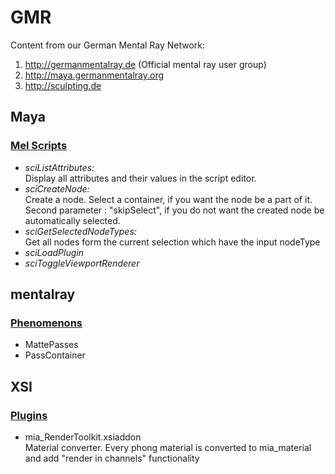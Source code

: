 GMR
===

Content from our German Mental Ray Network:

1. http://germanmentalray.de (Official mental ray user group)
2. http://maya.germanmentalray.org
3. http://sculpting.de

## Maya
### [Mel Scripts](https://github.com/GermanMentalRay/GMR/tree/master/maya/mel)

-   *sciListAttributes:*	
	Display all attributes and their values in the script editor.
-   *sciCreateNode:*	
    Create a node.
    Select a container, if you want the node be a part of it.
    Second parameter : "skipSelect", if you do not want the created node be automatically selected.
-   *sciGetSelectedNodeTypes:*	
    Get all nodes form the current selection which have the input nodeType
-   *sciLoadPlugin*
-   *sciToggleViewportRenderer*

## mentalray
### [Phenomenons](https://github.com/GermanMentalRay/GMR/tree/master/mentalray/phenomenons)
-    MattePasses
-    PassContainer

## XSI
### [Plugins](https://github.com/GermanMentalRay/GMR/tree/master/xsi/plugin)
-   mia_RenderToolkit.xsiaddon	
    Material converter. Every phong material is converted to mia_material and add "render in channels" functionality
